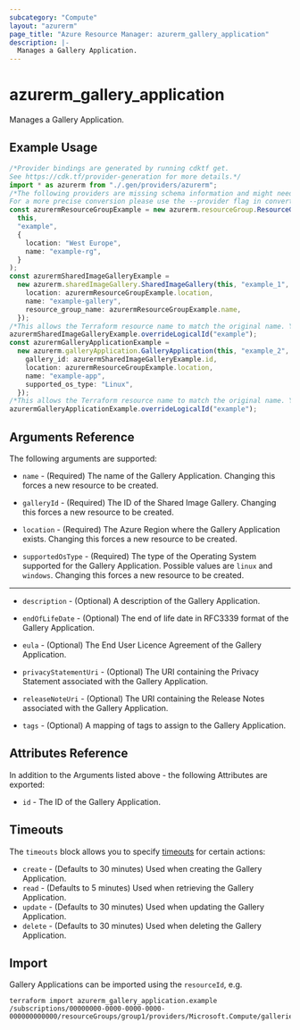 ```yaml
---
subcategory: "Compute"
layout: "azurerm"
page_title: "Azure Resource Manager: azurerm_gallery_application"
description: |-
  Manages a Gallery Application.
---
```


# azurerm\_gallery\_application

Manages a Gallery Application.

## Example Usage

```typescript
/*Provider bindings are generated by running cdktf get.
See https://cdk.tf/provider-generation for more details.*/
import * as azurerm from "./.gen/providers/azurerm";
/*The following providers are missing schema information and might need manual adjustments to synthesize correctly: azurerm.
For a more precise conversion please use the --provider flag in convert.*/
const azurermResourceGroupExample = new azurerm.resourceGroup.ResourceGroup(
  this,
  "example",
  {
    location: "West Europe",
    name: "example-rg",
  }
);
const azurermSharedImageGalleryExample =
  new azurerm.sharedImageGallery.SharedImageGallery(this, "example_1", {
    location: azurermResourceGroupExample.location,
    name: "example-gallery",
    resource_group_name: azurermResourceGroupExample.name,
  });
/*This allows the Terraform resource name to match the original name. You can remove the call if you don't need them to match.*/
azurermSharedImageGalleryExample.overrideLogicalId("example");
const azurermGalleryApplicationExample =
  new azurerm.galleryApplication.GalleryApplication(this, "example_2", {
    gallery_id: azurermSharedImageGalleryExample.id,
    location: azurermResourceGroupExample.location,
    name: "example-app",
    supported_os_type: "Linux",
  });
/*This allows the Terraform resource name to match the original name. You can remove the call if you don't need them to match.*/
azurermGalleryApplicationExample.overrideLogicalId("example");

```

## Arguments Reference

The following arguments are supported:

*   `name` - (Required) The name of the Gallery Application. Changing this forces a new resource to be created.

*   `galleryId` - (Required) The ID of the Shared Image Gallery. Changing this forces a new resource to be created.

*   `location` - (Required) The Azure Region where the Gallery Application exists. Changing this forces a new resource to be created.

*   `supportedOsType` - (Required) The type of the Operating System supported for the Gallery Application. Possible values are `linux` and `windows`. Changing this forces a new resource to be created.

***

*   `description` - (Optional) A description of the Gallery Application.

*   `endOfLifeDate` - (Optional) The end of life date in RFC3339 format of the Gallery Application.

*   `eula` - (Optional) The End User Licence Agreement of the Gallery Application.

*   `privacyStatementUri` - (Optional) The URI containing the Privacy Statement associated with the Gallery Application.

*   `releaseNoteUri` - (Optional) The URI containing the Release Notes associated with the Gallery Application.

*   `tags` - (Optional) A mapping of tags to assign to the Gallery Application.

## Attributes Reference

In addition to the Arguments listed above - the following Attributes are exported:

* `id` - The ID of the Gallery Application.

## Timeouts

The `timeouts` block allows you to specify [timeouts](https://www.terraform.io/language/resources/syntax#operation-timeouts) for certain actions:

* `create` - (Defaults to 30 minutes) Used when creating the Gallery Application.
* `read` - (Defaults to 5 minutes) Used when retrieving the Gallery Application.
* `update` - (Defaults to 30 minutes) Used when updating the Gallery Application.
* `delete` - (Defaults to 30 minutes) Used when deleting the Gallery Application.

## Import

Gallery Applications can be imported using the `resourceId`, e.g.

```shell
terraform import azurerm_gallery_application.example /subscriptions/00000000-0000-0000-0000-000000000000/resourceGroups/group1/providers/Microsoft.Compute/galleries/gallery1/applications/galleryApplication1
```
